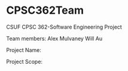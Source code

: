 # CPSC362Team
CSUF CPSC 362-Software Engineering Project

Team members:
	Alex Mulvaney
	Will Au

Project Name:

Project Scope:

